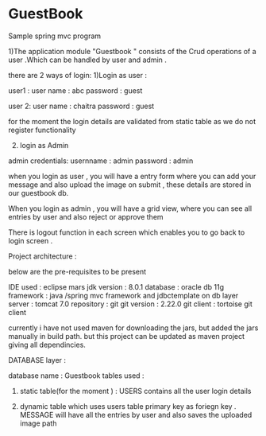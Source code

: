 # GuestBook
Sample spring mvc program 



1)The application module "Guestbook " consists of the Crud operations of a user .Which can be handled by user and admin .

there are 2 ways of login: 
1)Login as user :

user1 :
user name : abc
password : guest 

user 2:
user name : chaitra
password : guest 

for the moment the login details are validated from static table as we do not register functionality 


2) login as Admin 

admin credentials:
 usernname : admin
 password  : admin 


when you login as user , you will have a entry form where you can add your message and also upload the image
on submit , these details are stored in our guestbook db.


When you login as admin , you will have a grid view, where you can see all entries by user and also reject or approve them 

There is logout function in each screen which enables you to go back to login screen .


Project architecture :

below are the pre-requisites to be present 

IDE used : eclipse mars
jdk version : 8.0.1
database : oracle db 11g 
framework : java /spring mvc framework and jdbctemplate on db layer 
server : tomcat 7.0
repository : git 
git version : 2.22.0
git client : tortoise git client

currently i have not used maven for downloading the jars, but added the jars manually in build path. but this project can be updated as maven project giving all dependincies.

DATABASE layer :


database name : Guestbook
tables used :

1) static table(for the moment ) : USERS 
contains all the user login details 

2) dynamic table which uses users table primary key as foriegn key .
MESSAGE
will have all the entries by user and also saves the uploaded image path 




































